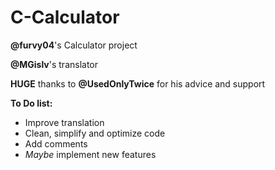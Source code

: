 # C-Calculator
**@furvy04**'s Calculator project

**@MGislv**'s translator

**HUGE** thanks to **@UsedOnlyTwice** for his advice and support

  **To Do list:**
* Improve translation
* Clean, simplify and optimize code
* Add comments
* *Maybe* implement new features
